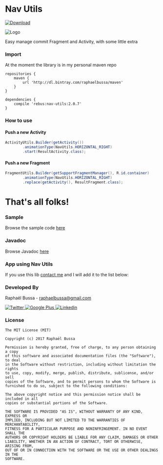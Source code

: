 # Nav Utils
[![Download](https://api.bintray.com/packages/raphaelbussa/maven/nav-utils/images/download.svg) ](https://bintray.com/raphaelbussa/maven/nav-utils/_latestVersion)

![Logo](https://raw.githubusercontent.com/rebus007/NavUtils/master/sample/src/main/ic_launcher-web.png)

Easy manage commit Fragment and Activity, with some little extra

### Import
At the moment the library is in my personal maven repo
```Gradle
repositories {
    maven {
        url 'http://dl.bintray.com/raphaelbussa/maven'
    }
}
```
```Gradle
dependencies {
    compile 'rebus:nav-utils:2.0.7'
}
```
### How to use
#### Push a new Activity

```Java
ActivityUtils.Builder(getActivity())
        .animationType(NavUtils.HORIZONTAL_RIGHT)
        .start(ResultActivity.class);
```
#### Push a new Fragment

```Java
FragmentUtils.Builder(getSupportFragmentManager(), R.id.container)
        .animationType(NavUtils.HORIZONTAL_RIGHT)
        .replace(getActivity(), ResultFragment.class);
```


# That's all folks!

### Sample
Browse the sample code [here](https://github.com/rebus007/NavUtils/tree/master/sample)

### Javadoc
Browse Javadoc [here](https://rebus007.github.io/NavUtils/javadoc/)

### App using Nav Utils
If you use this lib [contact me](mailto:raphaelbussa@gmail.com?subject=NavUtils) and I will add it to the list below:

### Developed By
Raphaël Bussa - [raphaelbussa@gmail.com](mailto:raphaelbussa@gmail.com)

[ ![Twitter](https://raw.githubusercontent.com/rebus007/NavUtils/master/img/social/twitter-icon.png) ](https://twitter.com/rebus_007)[ ![Google Plus](https://raw.githubusercontent.com/rebus007/NavUtils/master/img/social/google-plus-icon.png) ](https://plus.google.com/+RaphaelBussa/posts)[ ![Linkedin](https://raw.githubusercontent.com/rebus007/NavUtils/master/img/social/linkedin-icon.png) ](https://www.linkedin.com/in/rebus007)

### License
```
The MIT License (MIT)

Copyright (c) 2017 Raphaël Bussa

Permission is hereby granted, free of charge, to any person obtaining a copy
of this software and associated documentation files (the "Software"), to deal
in the Software without restriction, including without limitation the rights
to use, copy, modify, merge, publish, distribute, sublicense, and/or sell
copies of the Software, and to permit persons to whom the Software is
furnished to do so, subject to the following conditions:

The above copyright notice and this permission notice shall be included in all
copies or substantial portions of the Software.

THE SOFTWARE IS PROVIDED "AS IS", WITHOUT WARRANTY OF ANY KIND, EXPRESS OR
IMPLIED, INCLUDING BUT NOT LIMITED TO THE WARRANTIES OF MERCHANTABILITY,
FITNESS FOR A PARTICULAR PURPOSE AND NONINFRINGEMENT. IN NO EVENT SHALL THE
AUTHORS OR COPYRIGHT HOLDERS BE LIABLE FOR ANY CLAIM, DAMAGES OR OTHER
LIABILITY, WHETHER IN AN ACTION OF CONTRACT, TORT OR OTHERWISE, ARISING FROM,
OUT OF OR IN CONNECTION WITH THE SOFTWARE OR THE USE OR OTHER DEALINGS IN THE
SOFTWARE.
```
